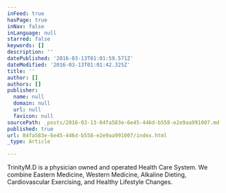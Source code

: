 ```yaml
---
inFeed: true
hasPage: true
inNav: false
inLanguage: null
starred: false
keywords: []
description: ''
datePublished: '2016-03-13T01:01:59.571Z'
dateModified: '2016-03-13T01:01:42.325Z'
title: ''
author: []
authors: []
publisher:
  name: null
  domain: null
  url: null
  favicon: null
sourcePath: _posts/2016-03-13-84fa583e-6e45-446d-b558-e2e9aa991007.md
published: true
url: 84fa583e-6e45-446d-b558-e2e9aa991007/index.html
_type: Article

---
```

TrinityM.D is a physician owned and operated Health Care System. We combine Eastern Medicine, Western Medicine, Alkaline Dieting, Cardiovascular Exercising, and  Healthy Lifestyle Changes.